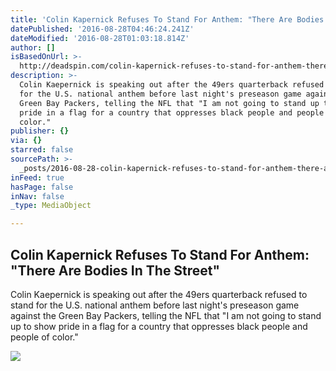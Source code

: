 ```yaml
---
title: 'Colin Kapernick Refuses To Stand For Anthem: "There Are Bodies In The Street"'
datePublished: '2016-08-28T04:46:24.241Z'
dateModified: '2016-08-28T01:03:18.814Z'
author: []
isBasedOnUrl: >-
  http://deadspin.com/colin-kapernick-refuses-to-stand-for-anthem-there-are-1785838030?utm_campaign=socialflow_deadspin_facebook&utm_source=deadspin_facebook&utm_medium=socialflow
description: >-
  Colin Kaepernick is speaking out after the 49ers quarterback refused to stand
  for the U.S. national anthem before last night's preseason game against the
  Green Bay Packers, telling the NFL that "I am not going to stand up to show
  pride in a flag for a country that oppresses black people and people of
  color."
publisher: {}
via: {}
starred: false
sourcePath: >-
  _posts/2016-08-28-colin-kapernick-refuses-to-stand-for-anthem-there-are-bodi.md
inFeed: true
hasPage: false
inNav: false
_type: MediaObject

---
```

<article style=""><h1>Colin Kapernick Refuses To Stand For Anthem: "There Are Bodies In The Street"</h1><p>Colin Kaepernick is speaking out after the 49ers quarterback refused to stand for the U.S. national anthem before last night's preseason game against the Green Bay Packers, telling the NFL that "I am not going to stand up to show pride in a flag for a country that oppresses black people and people of color."</p><img src="https://i.kinja-img.com/gawker-media/image/upload/s--gywGxIPZ--/c_fill,fl_progressive,g_center,h_450,q_80,w_800/sio9ul01fseodfb4r4q4.jpg" /></article>
